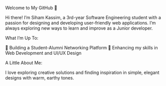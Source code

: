 Welcome to My GitHub 👋

Hi there! I’m Siham Kassim, a 3rd-year Software Engineering student with a passion for designing and developing user-friendly web applications. I’m always exploring new ways to learn and improve as a Junior developer.

What I’m Up To:

🚀 Building a Student-Alumni Networking Platform
🌱 Enhancing my skills in Web Development and UI/UX Design

A Little About Me:

I love exploring creative solutions and finding inspiration in simple, elegant designs with warm, earthy tones.
